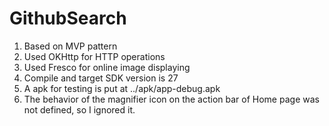 # GithubSearch

1. Based on MVP pattern
2. Used OKHttp for HTTP operations
3. Used Fresco for online image displaying
4. Compile and target SDK version is 27
5. A apk for testing is put at ../apk/app-debug.apk
6. The behavior of the magnifier icon on the action bar of Home page was not defined, so I ignored it.
